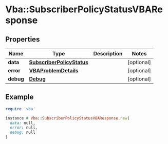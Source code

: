 # Vba::SubscriberPolicyStatusVBAResponse

## Properties

| Name | Type | Description | Notes |
| ---- | ---- | ----------- | ----- |
| **data** | [**SubscriberPolicyStatus**](SubscriberPolicyStatus.md) |  | [optional] |
| **error** | [**VBAProblemDetails**](VBAProblemDetails.md) |  | [optional] |
| **debug** | [**Debug**](Debug.md) |  | [optional] |

## Example

```ruby
require 'vba'

instance = Vba::SubscriberPolicyStatusVBAResponse.new(
  data: null,
  error: null,
  debug: null
)
```

